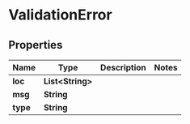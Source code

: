 

# ValidationError

## Properties

Name | Type | Description | Notes
------------ | ------------- | ------------- | -------------
**loc** | **List&lt;String&gt;** |  | 
**msg** | **String** |  | 
**type** | **String** |  | 



